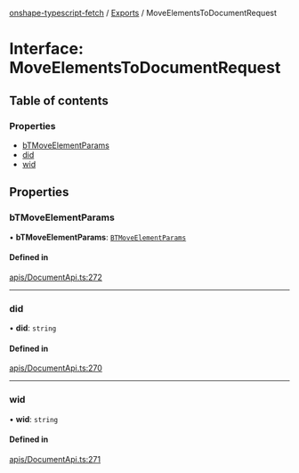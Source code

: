 [onshape-typescript-fetch](../README.md) / [Exports](../modules.md) / MoveElementsToDocumentRequest

# Interface: MoveElementsToDocumentRequest

## Table of contents

### Properties

- [bTMoveElementParams](MoveElementsToDocumentRequest.md#btmoveelementparams)
- [did](MoveElementsToDocumentRequest.md#did)
- [wid](MoveElementsToDocumentRequest.md#wid)

## Properties

### bTMoveElementParams

• **bTMoveElementParams**: [`BTMoveElementParams`](BTMoveElementParams.md)

#### Defined in

[apis/DocumentApi.ts:272](https://github.com/toebes/onshape-typescript-fetch/blob/3e11ae1/apis/DocumentApi.ts#L272)

___

### did

• **did**: `string`

#### Defined in

[apis/DocumentApi.ts:270](https://github.com/toebes/onshape-typescript-fetch/blob/3e11ae1/apis/DocumentApi.ts#L270)

___

### wid

• **wid**: `string`

#### Defined in

[apis/DocumentApi.ts:271](https://github.com/toebes/onshape-typescript-fetch/blob/3e11ae1/apis/DocumentApi.ts#L271)
